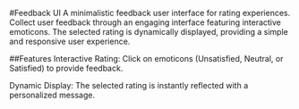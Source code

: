#Feedback UI
A minimalistic feedback user interface for rating experiences. Collect user feedback through an engaging interface featuring interactive emoticons. The selected rating is dynamically displayed, providing a simple and responsive user experience.

##Features
Interactive Rating: Click on emoticons (Unsatisfied, Neutral, or Satisfied) to provide feedback.

Dynamic Display: The selected rating is instantly reflected with a personalized message.
